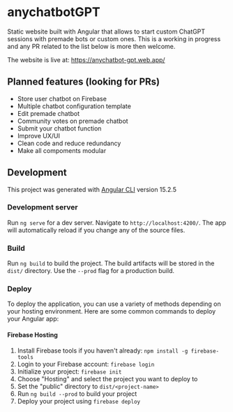 # anychatbotGPT

Static website built with Angular that allows to start custom ChatGPT sessions with premade bots or custom ones. This is a working in progress and any PR related to the list below is more then welcome.

The website is live at: https://anychatbot-gpt.web.app/

## Planned features (looking for PRs)

- Store user chatbot on Firebase
- Multiple chatbot configuration template
- Edit premade chatbot
- Community votes on premade chatbot
- Submit your chatbot function
- Improve UX/UI
- Clean code and reduce redundancy
- Make all compoments modular

## Development

This project was generated with [Angular CLI](https://github.com/angular/angular-cli) version 15.2.5


### Development server

Run `ng serve` for a dev server. Navigate to `http://localhost:4200/`. The app will automatically reload if you change any of the source files.

### Build

Run `ng build` to build the project. The build artifacts will be stored in the `dist/` directory. Use the `--prod` flag for a production build.

### Deploy

To deploy the application, you can use a variety of methods depending on your hosting environment. Here are some common commands to deploy your Angular app:

#### Firebase Hosting

1. Install Firebase tools if you haven't already: `npm install -g firebase-tools`
2. Login to your Firebase account: `firebase login`
3. Initialize your project: `firebase init`
4. Choose "Hosting" and select the project you want to deploy to
5. Set the "public" directory to `dist/<project-name>`
6. Run `ng build --prod` to build your project
7. Deploy your project using `firebase deploy`